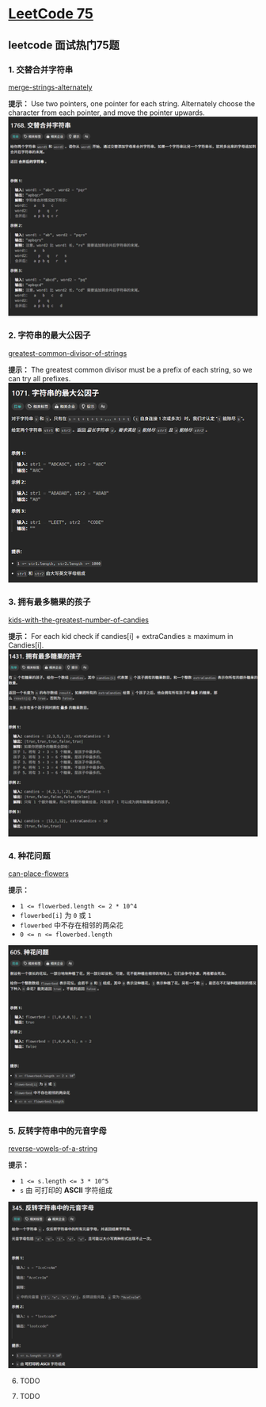 # [LeetCode 75](https://leetcode.cn/studyplan/leetcode-75/)

## leetcode 面试热门75题

### 1. 交替合并字符串
[merge-strings-alternately](https://leetcode.cn/problems/merge-strings-alternately/description/?envType=study-plan-v2&envId=leetcode-75)

   **提示：** Use two pointers, one pointer for each string. Alternately choose the character from each pointer, and move the pointer upwards.
   ![](/assets_interview_75/1768.png)

### 2. 字符串的最大公因子
[greatest-common-divisor-of-strings](https://leetcode.cn/problems/greatest-common-divisor-of-strings/description/?envType=study-plan-v2&envId=leetcode-75)
   
   **提示：** The greatest common divisor must be a prefix of each string, so we can try all prefixes.
   ![](/assets_interview_75/1071.png)

### 3. 拥有最多糖果的孩子
[kids-with-the-greatest-number-of-candies](https://leetcode.cn/problems/kids-with-the-greatest-number-of-candies/description/?envType=study-plan-v2&envId=leetcode-75)
   
   **提示：** For each kid check if candies[i] + extraCandies ≥ maximum in Candies[i].
   ![](/assets_interview_75/1431.png)

### 4. 种花问题
[can-place-flowers](https://leetcode.cn/problems/can-place-flowers/description/?envType=study-plan-v2&envId=leetcode-75)
   
   **提示：** 
   + `1 <= flowerbed.length <= 2 * 10^4`
   + `flowerbed[i]` 为 `0` 或 `1`
   + `flowerbed` 中不存在相邻的两朵花
   +  `0 <= n <= flowerbed.length`

   ![](/assets_interview_75/0605.png)

### 5. 反转字符串中的元音字母
[reverse-vowels-of-a-string](https://leetcode.cn/problems/reverse-vowels-of-a-string/description/?envType=study-plan-v2&envId=leetcode-75)
   
   **提示：**
   + `1 <= s.length <= 3 * 10^5`
   + `s` 由 可打印的 **ASCII** 字符组成
   
   ![](/assets_interview_75/0345.png)

6. TODO

7. TODO


